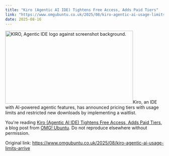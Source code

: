```yaml
---
title: "Kiro (Agentic AI IDE) Tightens Free Access, Adds Paid Tiers"
link: "https://www.omgubuntu.co.uk/2025/08/kiro-agentic-ai-usage-limits-arrive"
date: 2025-08-16
---
```


<p><img width="406" height="232" src="https://i0.wp.com/www.omgubuntu.co.uk/wp-content/uploads/2025/07/kiro-logo.jpg?resize=406%2C232&amp;ssl=1" class="attachment-post-list size-post-list wp-post-image" alt="KIRO, Agentic IDE logo against screenshot background." decoding="async" loading="lazy" srcset="https://i0.wp.com/www.omgubuntu.co.uk/wp-content/uploads/2025/07/kiro-logo.jpg?resize=350%2C200&amp;ssl=1 350w, https://i0.wp.com/www.omgubuntu.co.uk/wp-content/uploads/2025/07/kiro-logo.jpg?resize=406%2C232&amp;ssl=1 406w, https://i0.wp.com/www.omgubuntu.co.uk/wp-content/uploads/2025/07/kiro-logo.jpg?resize=840%2C480&amp;ssl=1 840w, https://i0.wp.com/www.omgubuntu.co.uk/wp-content/uploads/2025/07/kiro-logo.jpg?zoom=3&amp;resize=406%2C232&amp;ssl=1 1218w" sizes="auto, (max-width: 406px) 100vw, 406px" />Kiro, an IDE with AI-powered agentic features, has announced pricing tiers with usage limits and restricted new downloads by implementing a waitlist.</p>
<p>You're reading <a href="https://www.omgubuntu.co.uk/2025/08/kiro-agentic-ai-usage-limits-arrive">Kiro (Agentic AI IDE) Tightens Free Access, Adds Paid Tiers</a>, a blog post from <a href="https://www.omgubuntu.co.uk">OMG! Ubuntu</a>. Do not reproduce elsewhere without permission.</p>


Original link: https://www.omgubuntu.co.uk/2025/08/kiro-agentic-ai-usage-limits-arrive